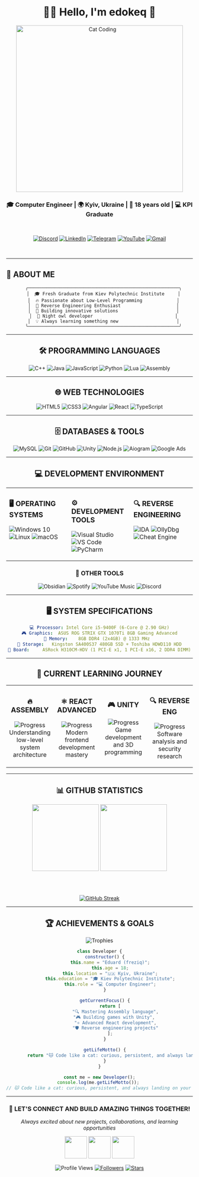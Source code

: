 <div align="center">

# 🐱‍💻 Hello, I'm **edokeq** 🚀

<img src="https://media4.giphy.com/media/v1.Y2lkPTc5MGI3NjExcTl0czZwemZvaHVzejd5djgwaW5zeHR3NnUzZ2Rnem91aW93cjljZCZlcD12MV9pbnRlcm5hbF9naWZfYnlfaWQmY3Q9Zw/3VaxCf3zah8wE/giphy.gif" width="450" alt="Cat Coding"/>

<br>

### 🎓 Computer Engineer | 🌍 Kyiv, Ukraine | 🎂 18 years old | 💻 KPI Graduate

<br>

[![Discord](https://img.shields.io/badge/Discord-%235865F2.svg?style=for-the-badge&logo=discord&logoColor=white&labelColor=000000)](https://discord.com/users/.freziq)
[![LinkedIn](https://img.shields.io/badge/LinkedIn-%230077B5.svg?style=for-the-badge&logo=linkedin&logoColor=white&labelColor=000000)](https://www.linkedin.com/in/eduard-1ab952381/)
[![Telegram](https://img.shields.io/badge/Telegram-%232CA5E0.svg?style=for-the-badge&logo=telegram&logoColor=white&labelColor=000000)](https://t.me/freziq)
[![YouTube](https://img.shields.io/badge/YouTube-%23FF0000.svg?style=for-the-badge&logo=youtube&logoColor=white&labelColor=000000)](https://www.youtube.com/@freziq)
[![Gmail](https://img.shields.io/badge/Gmail-D14836?style=for-the-badge&logo=gmail&logoColor=white&labelColor=000000)](mailto:contact@freziq.dev)

<br>

---

</div>

## 🖤 **ABOUT ME** 

<div align="center">

```ascii
   ╭─────────────────────────────────────────────────────────╮
   │  🎓 Fresh Graduate from Kiev Polytechnic Institute     │
   │  🔥 Passionate about Low-Level Programming             │
   │  🎯 Reverse Engineering Enthusiast                     │
   │  🚀 Building innovative solutions                      │
   │  🌙 Night owl developer                               │
   │  💡 Always learning something new                      │
   ╰─────────────────────────────────────────────────────────╯
```

</div>

<div align="center">

---

## 🛠️ **PROGRAMMING LANGUAGES**

</div>

<div align="center">

![C++](https://img.shields.io/badge/C%2B%2B-%2300599C.svg?style=for-the-badge&logo=c%2B%2B&logoColor=white&labelColor=000000)
![Java](https://img.shields.io/badge/Java-%23ED8B00.svg?style=for-the-badge&logo=openjdk&logoColor=white&labelColor=000000)
![JavaScript](https://img.shields.io/badge/JavaScript-%23323330.svg?style=for-the-badge&logo=javascript&logoColor=%23F7DF1E&labelColor=000000)
![Python](https://img.shields.io/badge/Python-3670A0?style=for-the-badge&logo=python&logoColor=ffdd54&labelColor=000000)
![Lua](https://img.shields.io/badge/Lua-%232C2D72.svg?style=for-the-badge&logo=lua&logoColor=white&labelColor=000000)
![Assembly](https://img.shields.io/badge/Assembly-654FF0?style=for-the-badge&logo=webassembly&logoColor=white&labelColor=000000)

</div>

<div align="center">

---

## 🌐 **WEB TECHNOLOGIES**

</div>

<div align="center">

![HTML5](https://img.shields.io/badge/HTML5-%23E34F26.svg?style=for-the-badge&logo=html5&logoColor=white&labelColor=000000)
![CSS3](https://img.shields.io/badge/CSS3-%231572B6.svg?style=for-the-badge&logo=css3&logoColor=white&labelColor=000000)
![Angular](https://img.shields.io/badge/Angular-%23DD0031.svg?style=for-the-badge&logo=angular&logoColor=white&labelColor=000000)
![React](https://img.shields.io/badge/React-%2320232a.svg?style=for-the-badge&logo=react&logoColor=%2361DAFB&labelColor=000000)
![TypeScript](https://img.shields.io/badge/TypeScript-%23007ACC.svg?style=for-the-badge&logo=typescript&logoColor=white&labelColor=000000)

</div>

<div align="center">

---

## 🗄️ **DATABASES & TOOLS**

</div>

<div align="center">

![MySQL](https://img.shields.io/badge/MySQL-4479A1.svg?style=for-the-badge&logo=mysql&logoColor=white&labelColor=000000)
![Git](https://img.shields.io/badge/Git-%23F05033.svg?style=for-the-badge&logo=git&logoColor=white&labelColor=000000)
![GitHub](https://img.shields.io/badge/GitHub-%23121011.svg?style=for-the-badge&logo=github&logoColor=white&labelColor=000000)
![Unity](https://img.shields.io/badge/Unity-%23000000.svg?style=for-the-badge&logo=unity&logoColor=white&labelColor=333333)
![Node.js](https://img.shields.io/badge/Node.js-6DA55F?style=for-the-badge&logo=node.js&logoColor=white&labelColor=000000)
![Aiogram](https://img.shields.io/badge/Aiogram-2AABEE?style=for-the-badge&logo=telegram&logoColor=white&labelColor=000000)
![Google Ads](https://img.shields.io/badge/Google_Ads-4285F4?style=for-the-badge&logo=google&logoColor=white&labelColor=000000)

</div>

<div align="center">

---

## 💻 **DEVELOPMENT ENVIRONMENT**

</div>

<table align="center" width="100%">
<tr>
<td valign="top" width="33%">

### **🖥️ OPERATING SYSTEMS**
![Windows 10](https://img.shields.io/badge/Windows_10-0078D6?style=for-the-badge&logo=windows&logoColor=white&labelColor=000000)
![Linux](https://img.shields.io/badge/Linux-FCC624?style=for-the-badge&logo=linux&logoColor=black&labelColor=000000)
![macOS](https://img.shields.io/badge/macOS-000000?style=for-the-badge&logo=apple&logoColor=white)

</td>
<td valign="top" width="33%">

### **⚙️ DEVELOPMENT TOOLS**
![Visual Studio](https://img.shields.io/badge/Visual_Studio-5C2D91.svg?style=for-the-badge&logo=visual-studio&logoColor=white&labelColor=000000)
![VS Code](https://img.shields.io/badge/VS_Code-0078d7.svg?style=for-the-badge&logo=visual-studio-code&logoColor=white&labelColor=000000)
![PyCharm](https://img.shields.io/badge/PyCharm-143?style=for-the-badge&logo=pycharm&logoColor=black&color=green&labelColor=000000)

</td>
<td valign="top" width="33%">

### **🔍 REVERSE ENGINEERING**
![IDA](https://img.shields.io/badge/IDA-FF6B6B?style=for-the-badge&logoColor=white&labelColor=000000)
![OllyDbg](https://img.shields.io/badge/OllyDbg-4ECDC4?style=for-the-badge&logoColor=white&labelColor=000000)
![Cheat Engine](https://img.shields.io/badge/Cheat_Engine-45B7D1?style=for-the-badge&logoColor=white&labelColor=000000)

</td>
</tr>
</table>

<div align="center">

### **📱 OTHER TOOLS**
![Obsidian](https://img.shields.io/badge/Obsidian-%23483699.svg?style=for-the-badge&logo=obsidian&logoColor=white&labelColor=000000)
![Spotify](https://img.shields.io/badge/Spotify-1ED760?style=for-the-badge&logo=spotify&logoColor=white&labelColor=000000)
![YouTube Music](https://img.shields.io/badge/YouTube_Music-FF0000?style=for-the-badge&logo=youtube-music&logoColor=white&labelColor=000000)
![Discord](https://img.shields.io/badge/Discord-%237289DA.svg?style=for-the-badge&logo=discord&logoColor=white&labelColor=000000)

---

## 🖥️ **SYSTEM SPECIFICATIONS**

</div>

<div align="center">

```yaml
💻 Processor: Intel Core i5-9400F (6-Core @ 2.90 GHz)
🎮 Graphics:  ASUS ROG STRIX GTX 1070Ti 8GB Gaming Advanced
🧠 Memory:    8GB DDR4 (2x4GB) @ 1333 MHz  
💾 Storage:   Kingston SA400S37 480GB SSD + Toshiba HDWD110 HDD
🔌 Board:     ASRock H310CM-HDV (1 PCI-E x1, 1 PCI-E x16, 2 DDR4 DIMM)
```

</div>

<div align="center">

---

## 🎯 **CURRENT LEARNING JOURNEY**

</div>

<table align="center">
<tr>
<td align="center" width="25%">

### 🔥 **ASSEMBLY**
![Progress](https://progress-bar.dev/35/?title=Progress&width=200&color=FF6B6B)
Understanding low-level
system architecture

</td>
<td align="center" width="25%">

### ⚛️ **REACT ADVANCED**
![Progress](https://progress-bar.dev/45/?title=Progress&width=200&color=61DAFB)
Modern frontend
development mastery

</td>
<td align="center" width="25%">

### 🎮 **UNITY**
![Progress](https://progress-bar.dev/30/?title=Progress&width=200&color=000000)
Game development
and 3D programming

</td>
<td align="center" width="25%">

### 🔍 **REVERSE ENG**
![Progress](https://progress-bar.dev/70/?title=Progress&width=200&color=4ECDC4)
Software analysis
and security research

</td>
</tr>
</table>

<div align="center">

---

## 📊 **GITHUB STATISTICS**

<img height="180em" src="https://github-readme-stats.vercel.app/api?username=freziq&show_icons=true&theme=dark&include_all_commits=true&count_private=true&bg_color=000000&title_color=ffffff&text_color=ffffff&icon_color=ffffff&border_color=333333&hide_border=false"/>
<img height="180em" src="https://github-readme-stats.vercel.app/api/top-langs/?username=freziq&layout=compact&theme=dark&bg_color=000000&title_color=ffffff&text_color=ffffff&border_color=333333&hide_border=false"/>

<br><br>

[![GitHub Streak](https://streak-stats.demolab.com/?user=freziq&theme=dark&background=000000&border=333333&stroke=ffffff&ring=ffffff&fire=ffffff&currStreakNum=ffffff&sideNums=ffffff&currStreakLabel=ffffff&sideLabels=ffffff&dates=ffffff)](https://git.io/streak-stats)

---

## 🏆 **ACHIEVEMENTS & GOALS**

</div>

<div align="center">

![Trophies](https://github-profile-trophy.vercel.app/?username=freziq&theme=darkhub&no-frame=false&no-bg=false&margin-w=4&row=1)

</div>

<div align="center">

```javascript
class Developer {
    constructor() {
        this.name = "Eduard (freziq)";
        this.age = 18;
        this.location = "🇺🇦 Kyiv, Ukraine";
        this.education = "🎓 Kiev Polytechnic Institute";
        this.role = "💻 Computer Engineer";
    }

    getCurrentFocus() {
        return [
            "🔍 Mastering Assembly language",
            "🎮 Building games with Unity", 
            "⚛️ Advanced React development",
            "🛡️ Reverse engineering projects"
        ];
    }

    getLifeMotto() {
        return "🐱 Code like a cat: curious, persistent, and always landing on your feet! 🐾";
    }
}

const me = new Developer();
console.log(me.getLifeMotto()); 
// 🐱 Code like a cat: curious, persistent, and always landing on your feet! 🐾
```

---

### 🤝 **LET'S CONNECT AND BUILD AMAZING THINGS TOGETHER!**

*Always excited about new projects, collaborations, and learning opportunities*

<img src="https://media.giphy.com/media/LnQjpWaON8nhr21vNW/giphy.gif" width="60"> <img src="https://media.giphy.com/media/du3J3cXyzhj75IOgvA/giphy.gif" width="60"> <img src="https://media.giphy.com/media/SWoSkN6DxTszqIKEqv/giphy.gif" width="60">

![Profile Views](https://komarev.com/ghpvc/?username=freziq&label=Profile%20Views&color=000000&style=for-the-badge)
[![Followers](https://img.shields.io/github/followers/freziq?label=Followers&style=for-the-badge&color=000000&labelColor=333333)](https://github.com/freziq?tab=followers)
[![Stars](https://img.shields.io/github/stars/freziq?label=Stars&style=for-the-badge&color=000000&labelColor=333333)](https://github.com/freziq?tab=repositories)

</div>
